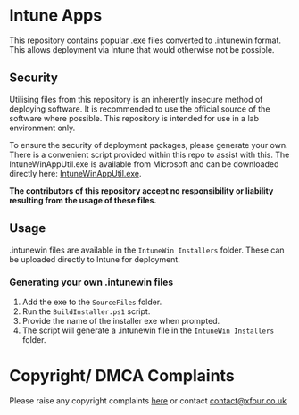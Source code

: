 <!--
Copyright (C) 2024 XFour IT Limited <contact@xfour.co.uk>

SPDX-License-Identifier: CC0-1.0
-->

# Intune Apps
This repository contains popular .exe files converted to .intunewin format. This allows deployment via Intune that would otherwise not be possible. 

## Security
Utilising files from this repository is an inherently insecure method of deploying software. It is recommended to use the official source of the software where possible. This repository is intended for use in a lab environment only. 

To ensure the security of deployment packages, please generate your own. There is a convenient script provided within this repo to assist with this. The IntuneWinAppUtil.exe is available from Microsoft and can be downloaded directly here: [IntuneWinAppUtil.exe](https://github.com/microsoft/Microsoft-Win32-Content-Prep-Tool/blob/master/IntuneWinAppUtil.exe). 

**The contributors of this repository accept no responsibility or liability resulting from the usage of these files.**

## Usage
.intunewin files are available in the `IntuneWin Installers` folder. These can be uploaded directly to Intune for deployment.

### Generating your own .intunewin files
1. Add the exe to the `SourceFiles` folder. 
2. Run the `BuildInstaller.ps1` script.
3. Provide the name of the installer exe when prompted.
4. The script will generate a .intunewin file in the `IntuneWin Installers` folder.

# Copyright/ DMCA Complaints
Please raise any copyright complaints [here](https://github.com/benjisoft/Intune-Apps/issues/new?assignees=benjisoft&labels=Copyright&projects=&template=copyright-complaint.md&title=Copyright+Complaint) or contact [contact@xfour.co.uk](mailto:contact@xfour.co.uk)